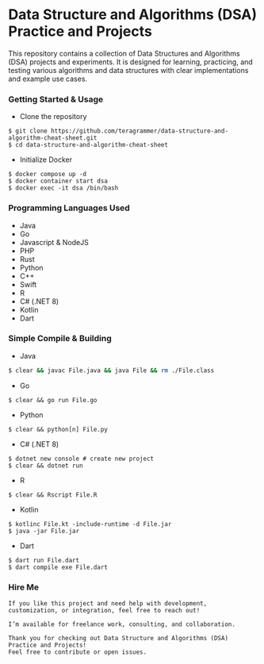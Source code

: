 # Data Structure and Algorithms (DSA) Practice and Projects
This repository contains a collection of Data Structures and Algorithms (DSA) projects and experiments. 
It is designed for learning, practicing, and testing various algorithms and data structures with clear implementations and example use cases.

### Getting Started & Usage
- Clone the repository
```
$ git clone https://github.com/teragrammer/data-structure-and-algorithm-cheat-sheet.git
$ cd data-structure-and-algorithm-cheat-sheet
```

- Initialize Docker
```
$ docker compose up -d
$ docker container start dsa
$ docker exec -it dsa /bin/bash
```

### Programming Languages Used
- Java
- Go
- Javascript & NodeJS
- PHP
- Rust
- Python
- C++
- Swift
- R
- C# (.NET 8)
- Kotlin
- Dart

### Simple Compile & Building
- Java
```Bash
$ clear && javac File.java && java File && rm ./File.class
```
- Go
```
$ clear && go run File.go
```
- Python
```
$ clear && python[n] File.py
```
- C# (.NET 8)
```
$ dotnet new console # create new project
$ clear && dotnet run
```
- R
```
$ clear && Rscript File.R
```
- Kotlin
```
$ kotlinc File.kt -include-runtime -d File.jar
$ java -jar File.jar
```
- Dart
```
$ dart run File.dart
$ dart compile exe File.dart
```

### Hire Me
```
If you like this project and need help with development, customization, or integration, feel free to reach out!

I’m available for freelance work, consulting, and collaboration.

Thank you for checking out Data Structure and Algorithms (DSA) Practice and Projects!
Feel free to contribute or open issues.
```
